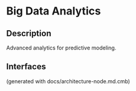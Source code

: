 # Big Data Analytics
## Description
Advanced analytics for predictive modeling.


## Interfaces


(generated with docs/architecture-node.md.cmb)
